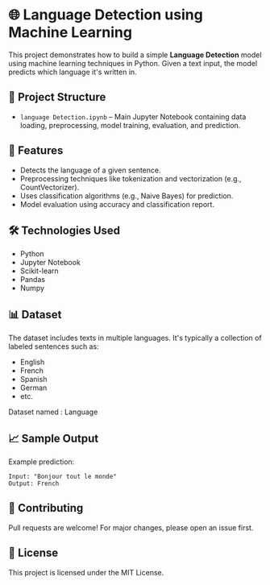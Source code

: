# 🌐 Language Detection using Machine Learning

This project demonstrates how to build a simple **Language Detection** model using machine learning techniques in Python. Given a text input, the model predicts which language it's written in.

## 📂 Project Structure

* `language Detection.ipynb` – Main Jupyter Notebook containing data loading, preprocessing, model training, evaluation, and prediction.

## 🚀 Features

* Detects the language of a given sentence.
* Preprocessing techniques like tokenization and vectorization (e.g., CountVectorizer).
* Uses classification algorithms (e.g., Naive Bayes) for prediction.
* Model evaluation using accuracy and classification report.

## 🛠️ Technologies Used

* Python
* Jupyter Notebook
* Scikit-learn
* Pandas
* Numpy

## 📊 Dataset

The dataset includes texts in multiple languages. It's typically a collection of labeled sentences such as:

* English
* French
* Spanish
* German
* etc.

Dataset named : Language

## 📈 Sample Output

Example prediction:

```
Input: "Bonjour tout le monde"
Output: French
```

## 🤝 Contributing

Pull requests are welcome! For major changes, please open an issue first.

## 📄 License

This project is licensed under the MIT License.
